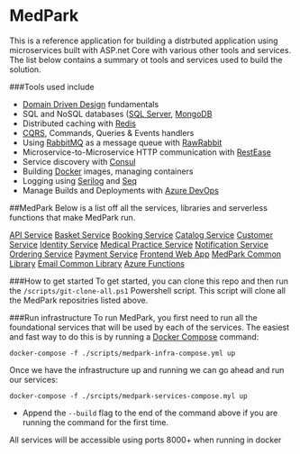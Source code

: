 # MedPark

This is a reference application for building a distrbuted application using microservices built with ASP.net Core with various other tools and services. The list below 
contains a summary ot tools and services used to build the solution.

###Tools used include
- [Domain Driven Design](http://dddcommunity.org) fundamentals
- SQL and NoSQL databases ([SQL Server](https://www.microsoft.com/en-us/sql-server/sql-server-2017), [MongoDB](https://www.mongodb.com)
- Distributed caching with [Redis](https://redis.io)
- [CQRS](https://martinfowler.com/bliki/CQRS.html), Commands, Queries & Events handlers
- Using [RabbitMQ](https://www.rabbitmq.com) as a message queue with [RawRabbit](https://github.com/pardahlman/RawRabbit)
- Microservice-to-Microservice HTTP communication with [RestEase](https://github.com/canton7/RestEase)
- Service discovery with [Consul](https://www.consul.io)
- Building [Docker](https://www.docker.com) images, managing containers
- Logging using [Serilog](https://serilog.net) and [Seq](https://getseq.net)
- Manage Builds and Deployments with [Azure DevOps](https://azure.microsoft.com/en-us/services/devops/)

##MedPark
Below is a list off all the services, libraries and serverless functions that make MedPark run.

[API Service](https://github.com/Med-Park/MedPark.API.Gateway)
[Basket Service](https://github.com/Med-Park/MedPark.Basket)
[Booking Service](https://github.com/Med-Park/MedPark.Bookings)
[Catalog Service](https://github.com/Med-Park/MedPark.Catalog)
[Customer Service](https://github.com/Med-Park/MedPark.Customers)
[Identity Service](https://github.com/Med-Park/MedPark.Identity)
[Medical Practice Service](https://github.com/Med-Park/MedPark.MedicalPractice)
[Notification Service](https://github.com/Med-Park/MedPark.Notifications)
[Ordering Service](https://github.com/Med-Park/MedPark.Orders)
[Payment Service](https://github.com/Med-Park/MedPark.Payments)
[Frontend Web App](https://github.com/Med-Park/MedPark.Web)
[MedPark Common Library](https://github.com/Med-Park/MedPark.Common)
[Email Common Library](https://github.com/Med-Park/MedPark.Common.Email)
[Azure Functions](https://github.com/Med-Park/MedPark.Serverless)

###How to get started
To get started, you can clone this repo and then run the `/scripts/git-clone-all.ps1` Powershell script. This script will clone all the MedPark repositries listed above.

###Run infrastructure
To run MedPark, you first need to run all the foundational services that will be used by each of the services. The easiest and fast way to do this is by running a [Docker Compose](https://docs.docker.com/compose/) command:

`docker-compose -f ./scripts/medpark-infra-compose.yml up`

Once we have the infrastructure up and running we can go ahead and run our services:

`docker-compose -f ./srcipts/medpark-services-compose.myl up`

* Append the `--build` flag to the end of the command above if you are running the command for the first time.

All services will be accessible using ports 8000+ when running in docker




